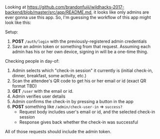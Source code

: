Looking at https://github.com/brandonfujii/wildhacks-2017-backend/blob/master/src/app/README.md, it looks like only admins are ever gonna use this app.
So, I'm guessing the workflow of this app might look like this:

Setup:
1. **POST** `/auth/login` with the previously-registered admin credentials
2. Save an admin token or something from that request. Assuming each admin has his or her own device, signing in will be a one-time thing.

Checking people in day-of:
1. Admin selects which "check-in session" it currently is (initial check-in, dinner, breakfast, some activity, etc.)
2. Scan the attendee's QR code to get his or her email or id (exact QR format TBD)
3. **GET** `/user` with the email or id.
4. Admin verifies user details
5. Admin confirms the check-in by pressing a button in the app
6. **POST** something like `/admin/check-user-in` => `success?`
    - Request body includes user's email or id, and the selected check-in session
    - Response gives back whether the check-in was successful

All of those requests should include the admin token.
